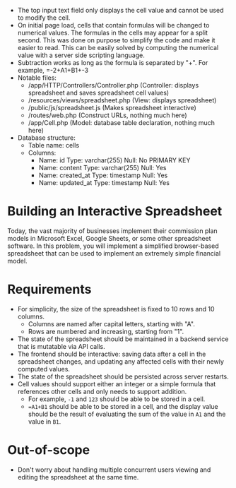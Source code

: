 * The top input text field only displays the cell value and cannot be used to 
  modify the cell.
* On initial page load, cells that contain formulas will be changed to
  numerical values. The formulas in the cells may appear for a split second.
  This was done on purpose to simplify the code and make it easier to read.
  This can be easily solved by computing the numerical value with a server
  side scripting language.
* Subtraction works as long as the formula is separated by "+". For example,
  =-2+A1+B1+-3
* Notable files:
  - /app/HTTP/Controllers/Controller.php (Controller: displays spreadsheet
    and saves spreadsheet cell values)
  - /resources/views/spreadsheet.php (View: displays spreadsheet)
  - /public/js/spreadsheet.js (Makes spreadsheet interactive)
  - /routes/web.php (Construct URLs, nothing much here)
  - /app/Cell.php (Model: database table declaration, nothing much here)
* Database structure:
  - Table name: cells
  - Columns: 
    - Name: id          Type: varchar(255)  Null: No   PRIMARY KEY
    - Name: content     Type: varchar(255)  Null: Yes
    - Name: created_at  Type: timestamp     Null: Yes
    - Name: updated_at  Type: timestamp     Null: Yes


# Building an Interactive Spreadsheet

Today, the vast majority of businesses implement their commission plan models
in Microsoft Excel, Google Sheets, or some other spreadsheet software. In this
problem, you will implement a simplified browser-based spreadsheet that can be
used to implement an extremely simple financial model.

# Requirements

* For simplicity, the size of the spreadsheet is fixed to 10 rows and 10
  columns.
    - Columns are named after capital letters, starting with "A".
    - Rows are numbered and increasing, starting from "1".
* The state of the spreadsheet should be maintained in a backend service that
  is mutatable via API calls.
* The frontend should be interactive: saving data after a cell in the
  spreadsheet changes, and updating any affected cells with their newly
  computed values.
* The state of the spreadsheet should be persisted across server restarts.
* Cell values should support either an integer or a simple formula that
  references other cells and only needs to support addition.
    - For example, `-1` and `123` should be able to be stored in a cell.
    - `=A1+B1` should be able to be stored in a cell, and the display value
      should be the result of evaluating the sum of the value in `A1` and
      the value in `B1`.

# Out-of-scope

* Don't worry about handling multiple concurrent users viewing and editing the
  spreadsheet at the same time.



